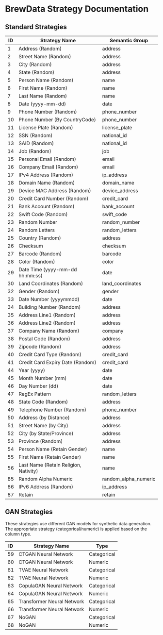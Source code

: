 # BrewData Strategy Documentation

## Standard Strategies

| ID | Strategy Name | Semantic Group |
|----|--------------|----------------|
| 1 | Address (Random) | address |
| 2 | Street Name (Random) | address |
| 3 | City (Random) | address |
| 4 | State (Random) | address |
| 5 | Person Name (Random) | name |
| 6 | First Name (Random) | name |
| 7 | Last Name (Random) | name |
| 8 | Date (yyyy-mm-dd) | date |
| 9 | Phone Number (Random) | phone_number |
| 10 | Phone Number (By CountryCode) | phone_number |
| 11 | License Plate (Random) | license_plate |
| 12 | SSN (Random) | national_id |
| 13 | SAID (Random) | national_id |
| 14 | Job (Random) | job |
| 15 | Personal Email (Random) | email |
| 16 | Company Email (Random) | email |
| 17 | IPv4 Address (Random) | ip_address |
| 18 | Domain Name (Random) | domain_name |
| 19 | Device MAC Address (Random) | device_address |
| 20 | Credit Card Number (Random) | credit_card |
| 21 | Bank Account (Random) | bank_account |
| 22 | Swift Code (Random) | swift_code |
| 23 | Random Number | random_number |
| 24 | Random Letters | random_letters |
| 25 | Country (Random) | address |
| 26 | Checksum | checksum |
| 27 | Barcode (Random) | barcode |
| 28 | Color (Random) | color |
| 29 | Date Time (yyyy-mm-dd hh:mm:ss) | date |
| 30 | Land Coordinates (Random) | land_coordinates |
| 32 | Gender (Random) | gender |
| 33 | Date Number (yyyymmdd) | date |
| 34 | Building Number (Random) | address |
| 35 | Address Line1 (Random) | address |
| 36 | Address Line2 (Random) | address |
| 37 | Company Name (Random) | company |
| 38 | Postal Code (Random) | address |
| 39 | Zipcode (Random) | address |
| 40 | Credit Card Type (Random) | credit_card |
| 41 | Credit Card Expiry Date (Random) | credit_card |
| 44 | Year (yyyy) | date |
| 45 | Month Number (mm) | date |
| 46 | Day Number (dd) | date |
| 47 | RegEx Pattern | random_letters |
| 48 | State Code (Random) | address |
| 49 | Telephone Number (Random) | phone_number |
| 50 | Address (by Distance) | address |
| 51 | Street Name (by City) | address |
| 52 | City (by State/Province) | address |
| 53 | Province (Random) | address |
| 54 | Person Name (Retain Gender) | name |
| 55 | First Name (Retain Gender) | name |
| 56 | Last Name (Retain Religion, Nativity) | name |
| 85 | Random Alpha Numeric | random_alpha_numeric |
| 86 | IPv6 Address (Random) | ip_address |
| 87 | Retain | retain |

## GAN Strategies
These strategies use different GAN models for synthetic data generation. The appropriate strategy (categorical/numeric) is applied based on the column type.

| ID | Strategy Name | Type |
|----|--------------|------|
| 59 | CTGAN Neural Network | Categorical |
| 60 | CTGAN Neural Network | Numeric |
| 61 | TVAE Neural Network | Categorical |
| 62 | TVAE Neural Network | Numeric |
| 63 | CopulaGAN Neural Network | Categorical |
| 64 | CopulaGAN Neural Network | Numeric |
| 65 | Transformer Neural Network | Categorical |
| 66 | Transformer Neural Network | Numeric |
| 67 | NoGAN | Categorical |
| 68 | NoGAN | Numeric |



